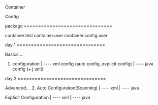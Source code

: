 
Container

Config

package ===============================

container.test
container.user
container.config.user


day 1 ===============================

Basics....
1. configuration
	| ----	xml   config (auto config, explicit config)
	| ----	java  config
			(+ j unit)


day 2 ===============================

Advanced....
2. Auto Configuration(Scanning)
	| ----	xml
	| ----	java

Explicit Configuration
	| ----	xml
	| ----	java





